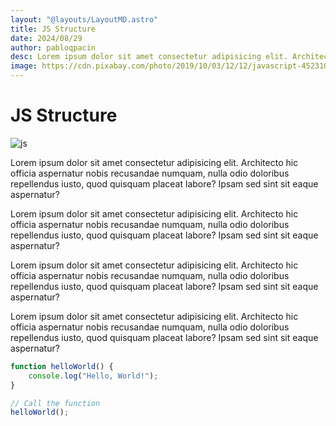 ```yaml
---
layout: "@layouts/LayoutMD.astro"
title: JS Structure
date: 2024/08/29
author: pabloqpacin
desc: Lorem ipsum dolor sit amet consectetur adipisicing elit. Architecto hic officia aspernatur nobis recusandae numquam, nulla odio doloribus repellendus iusto, quod quisquam placeat labore? Ipsam sed sint sit eaque aspernatur?
image: https://cdn.pixabay.com/photo/2019/10/03/12/12/javascript-4523100_1280.jpg
---
```



# JS Structure

![js](https://cdn.pixabay.com/photo/2019/10/03/12/12/javascript-4523100_1280.jpg)

Lorem ipsum dolor sit amet consectetur adipisicing elit. Architecto hic officia aspernatur nobis recusandae numquam, nulla odio doloribus repellendus iusto, quod quisquam placeat labore? Ipsam sed sint sit eaque aspernatur?

Lorem ipsum dolor sit amet consectetur adipisicing elit. Architecto hic officia aspernatur nobis recusandae numquam, nulla odio doloribus repellendus iusto, quod quisquam placeat labore? Ipsam sed sint sit eaque aspernatur?

Lorem ipsum dolor sit amet consectetur adipisicing elit. Architecto hic officia aspernatur nobis recusandae numquam, nulla odio doloribus repellendus iusto, quod quisquam placeat labore? Ipsam sed sint sit eaque aspernatur?

Lorem ipsum dolor sit amet consectetur adipisicing elit. Architecto hic officia aspernatur nobis recusandae numquam, nulla odio doloribus repellendus iusto, quod quisquam placeat labore? Ipsam sed sint sit eaque aspernatur?

```js
function helloWorld() {
    console.log("Hello, World!");
}

// Call the function
helloWorld();
```